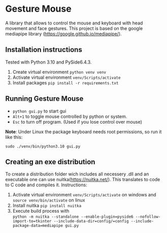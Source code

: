# Gesture Mouse

A library that allows to control the mouse and keyboard with head movement and face gestures. This project is based on the 
google mediapipe library (https://google.github.io/mediapipe/).

## Installation instructions
Tested with Python 3.10 and PySide6.4.3. 
1. Create virtual environment  `python venv venv`
2. Activate virtual environment `venv/Scripts/activate`
3. Install packages `pip install -r requirements.txt`

## Running Gesture Mouse
- `python gui.py` to start gui
- `Alt+1` to toggle mouse controlled by python or system.
- `Esc` to turn off program. (Used if you lose control over mouse)

**Note**: Under Linux the package keyboard needs root permissions, so run it like this:

```sudo ./venv/bin/python3.10 gui.py```

## Creating an exe distribution
To create a distribution folder wich includes all necessery .dll and an executable one can use nuitka(https://nuitka.net/). This translates to code to C code and compiles it.
Instructions:
1. Activate virtual environment `venv/Scripts/activate` on windows and `source venv/bin/activate` on linux
2. Install nuitka `pip install nuitka`
3. Execute build process with  
`python -m nuitka --standalone --enable-plugin=pyside6 --nofollow-import-to=tkinter --include-data-dir=config/=config --include-package-data=mediapipe gui.py`
